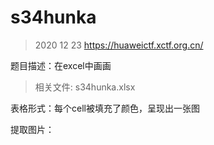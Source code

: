 

# s34hunka

> 2020 12 23 https://huaweictf.xctf.org.cn/

题目描述：在excel中画画

>  相关文件: s34hunka.xlsx

表格形式：每个cell被填充了颜色，呈现出一张图

提取图片：

```python

```

